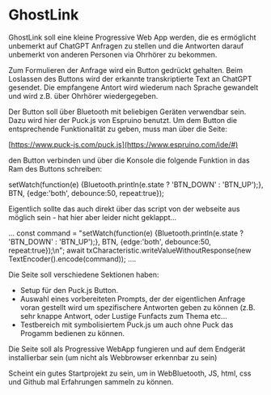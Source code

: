 # GhostLink


GhostLink soll eine kleine Progressive Web App werden, die es ermöglicht unbemerkt auf ChatGPT Anfragen zu stellen und die Antworten darauf unbemerkt von anderen Personen via Ohrhörer zu bekommen.

Zum Formulieren der Anfrage wird ein Button gedrückt gehalten. Beim Loslassen des Buttons wird der erkannte transkriptierte Text an ChatGPT gesendet. Die empfangene Antort wird wiederum nach Sprache gewandelt und wird z.B. über Ohrhörer wiedergegeben.

Der Button soll über Bluetooth mit beliebigen Geräten verwendbar sein. Dazu wird hier der Puck.js von Espruino benutzt.
Um dem Button die entsprechende Funktionalität zu geben, muss man über die Seite:

[https://www.puck-js.com/puck.js](https://www.espruino.com/ide/#)

den Button verbinden und über die Konsole die folgende Funktion in das Ram des Buttons schreiben:

setWatch(function(e) {Bluetooth.println(e.state ? 'BTN_DOWN' : 'BTN_UP');}, BTN, {edge:'both', debounce:50, repeat:true});

Eigentlich sollte das auch direkt über das script von der webseite aus möglich sein - hat hier aber leider nicht geklappt...

...
const command = "setWatch(function(e) {Bluetooth.println(e.state ? 'BTN_DOWN' : 'BTN_UP');}, BTN, {edge:'both', debounce:50, repeat:true});\n";
await txCharacteristic.writeValueWithoutResponse(new TextEncoder().encode(command));
....

Die Seite soll verschiedene Sektionen haben:<p>
- Setup für den Puck.js Button.
- Auswahl eines vorbereiteten Prompts, der der eigentlichen Anfrage voran gestellt wird um spezifischere Antworten geben zu können (z.B. sehr knappe Antwort, oder Lustige Funfacts zum Thema etc...
- Testbereich mit symbolisiertem Puck.js um auch ohne Puck das Progamm bedienen zu können.

Die Seite soll als Progressive WebApp fungieren und auf dem Endgerät installierbar sein (um nicht als Webbrowser erkennbar zu sein)


Scheint ein gutes Startprojekt zu sein, um in WebBluetooth, JS, html, css und Github mal Erfahrungen sammeln zu können. 
